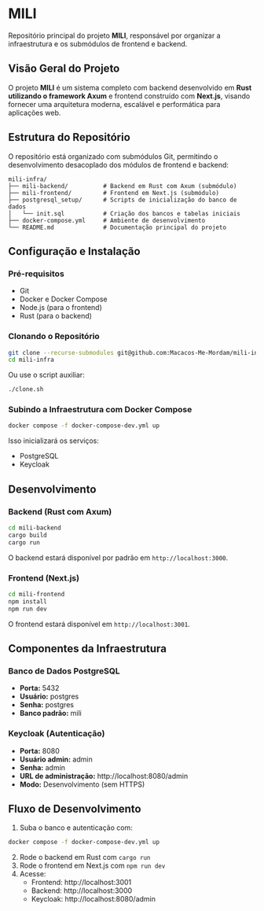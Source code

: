 # MILI

Repositório principal do projeto **MILI**, responsável por organizar a infraestrutura e os submódulos de frontend e backend.

## Visão Geral do Projeto

O projeto **MILI** é um sistema completo com backend desenvolvido em **Rust utilizando o framework Axum** e frontend construído com **Next.js**, visando fornecer uma arquitetura moderna, escalável e performática para aplicações web.

## Estrutura do Repositório

O repositório está organizado com submódulos Git, permitindo o desenvolvimento desacoplado dos módulos de frontend e backend:

```
mili-infra/
├── mili-backend/          # Backend em Rust com Axum (submódulo)
├── mili-frontend/         # Frontend em Next.js (submódulo)
├── postgresql_setup/      # Scripts de inicialização do banco de dados
│   └── init.sql           # Criação dos bancos e tabelas iniciais
├── docker-compose.yml     # Ambiente de desenvolvimento
└── README.md              # Documentação principal do projeto
```

## Configuração e Instalação

### Pré-requisitos

- Git
- Docker e Docker Compose
- Node.js (para o frontend)
- Rust (para o backend)

### Clonando o Repositório

```bash
git clone --recurse-submodules git@github.com:Macacos-Me-Mordam/mili-infra.git
cd mili-infra
```

Ou use o script auxiliar:

```bash
./clone.sh
```

### Subindo a Infraestrutura com Docker Compose

```bash
docker compose -f docker-compose-dev.yml up
```

Isso inicializará os serviços:

- PostgreSQL
- Keycloak

## Desenvolvimento

### Backend (Rust com Axum)

```bash
cd mili-backend
cargo build
cargo run
```

O backend estará disponível por padrão em `http://localhost:3000`.

### Frontend (Next.js)

```bash
cd mili-frontend
npm install
npm run dev
```

O frontend estará disponível em `http://localhost:3001`.

## Componentes da Infraestrutura

### Banco de Dados PostgreSQL

- **Porta:** 5432  
- **Usuário:** postgres  
- **Senha:** postgres  
- **Banco padrão:** mili  

### Keycloak (Autenticação)

- **Porta:** 8080  
- **Usuário admin:** admin  
- **Senha:** admin  
- **URL de administração:** http://localhost:8080/admin  
- **Modo:** Desenvolvimento (sem HTTPS)

## Fluxo de Desenvolvimento

1. Suba o banco e autenticação com:

```bash
docker compose -f docker-compose-dev.yml up
```

2. Rode o backend em Rust com `cargo run`  
3. Rode o frontend em Next.js com `npm run dev`  
4. Acesse:
   - Frontend: http://localhost:3001  
   - Backend: http://localhost:3000 
   - Keycloak: http://localhost:8080/admin  
